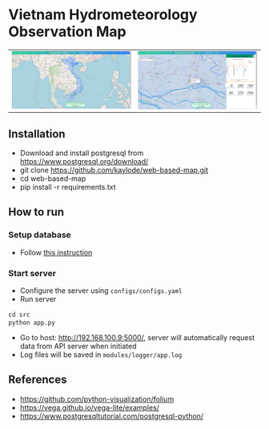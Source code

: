 # Vietnam Hydrometeorology Observation Map

|  |  |
|:-------------------------:|:-------------------------:|
|<img width="900" alt="screen" src="assets/demo1.png"> | <img width="900" alt="screen" src="assets/demo2.png"> |


## **Installation**
- Download and install postgresql from https://www.postgresql.org/download/
- git clone https://github.com/kaylode/web-based-map.git
- cd web-based-map
- pip install -r requirements.txt

## **How to run**
### **Setup database**
- Follow [this instruction](./src/modules/database/README.md)

### **Start server**
- Configure the server using ```configs/configs.yaml```
- Run server
```
cd src
python app.py
```
- Go to host: http://192.168.100.9:5000/, server will automatically request data from API server when initiated
- Log files will be saved in ```modules/logger/app.log```

## **References**
- https://github.com/python-visualization/folium
- https://vega.github.io/vega-lite/examples/
- https://www.postgresqltutorial.com/postgresql-python/

